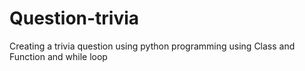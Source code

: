 # Question-trivia
Creating a trivia question using python programming using Class and Function and while loop
